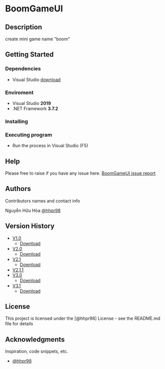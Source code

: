 # BoomGameUI

## Description

create mini game name "boom"

## Getting Started

### Dependencies

* Visual Studio [download](https://visualstudio.microsoft.com/downloads/)

### Enviroment

* Visual Studio **2019**
* .NET Framework **3.7.2**

### Installing

### Executing program

* Run the process in Visual Studio (F5)

## Help

Please free to raise if you have any issue here.
[BoomGameUI issue report](https://github.com/hhpr98/BoomGameUI/issues)

## Authors

Contributors names and contact info

Nguyễn Hữu Hòa
[@hhpr98](https://github.com/hhpr98)

## Version History

* [V1.0](https://github.com/hhpr98/BoomGameUI/releases/tag/v1.0)
  * [Download](https://github.com/hhpr98/BoomGameUI/tree/master/Version/1.0)
* [V2.0](https://github.com/hhpr98/BoomGameUI/releases/tag/v2.0)
  * [Download](https://github.com/hhpr98/BoomGameUI/tree/master/Version/2.0)
* [V2.1](https://github.com/hhpr98/BoomGameUI/releases/tag/V2.1)
  * [Download](https://github.com/hhpr98/BoomGameUI/tree/master/Version/2.1)
* [V2.1.1](https://github.com/hhpr98/BoomGameUI/releases/tag/v2.1)
* [V3.0](https://github.com/hhpr98/BoomGameUI/releases/tag/v3.0)
  * [Download](https://github.com/hhpr98/BoomGameUI/tree/master/Version/3.0)
* [V3.1](https://github.com/hhpr98/BoomGameUI/releases/tag/v3.1)
  * [Download](https://github.com/hhpr98/BoomGameUI/tree/master/Version/3.1)
## License

This project is licensed under the [@hhpr98] License - see the README.md file for details

## Acknowledgments

Inspiration, code snippets, etc.
* [@hhpr98](https://github.com/hhpr98)
